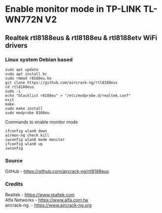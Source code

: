 # Enable monitor mode in TP-LINK TL-WN772N V2
## Realtek rtl8188eus & rtl8188eu & rtl8188etv WiFi drivers
### Linux system Debian based
```
sudo apt update
sudo apt install bc
sudo rmmod r8188eu.ko
git clone https://github.com/aircrack-ng/rtl8188eus
cd rtl8188eus
sudo -i
echo "blacklist r8188eu" > "/etc/modprobe.d/realtek.conf"
exit
make
sudo make install
sudo modprobe 8188eu
```
Commands to enable monitor mode
```
ifconfig wlan0 down
airmon-ng check kill
iwconfig wlan0 mode monitor
ifconfig wlan0 up
iwconfig
```
### Source
GitHub - https://github.com/aircrack-ng/rtl8188eus

### Credits
Realtek - https://www.realtek.com<br>
Alfa Networks - https://www.alfa.com.tw<br>
aircrack-ng. - https://www.aircrack-ng.org<br>
